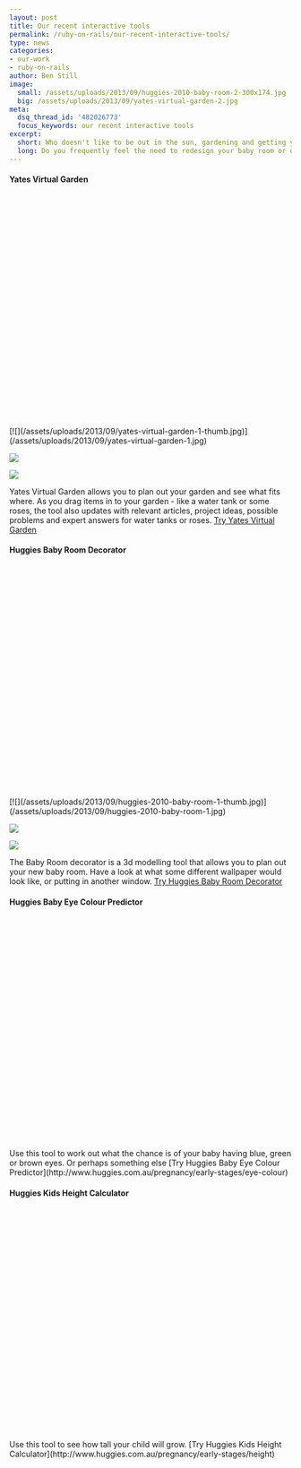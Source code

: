 ```yaml
---
layout: post
title: Our recent interactive tools
permalink: /ruby-on-rails/our-recent-interactive-tools/
type: news
categories:
- our-work
- ruby-on-rails
author: Ben Still
image:
  small: /assets/uploads/2013/09/huggies-2010-baby-room-2-300x174.jpg
  big: /assets/uploads/2013/09/yates-virtual-garden-2.jpg
meta:
  dsq_thread_id: '482026773'
  focus_keywords: our recent interactive tools
excerpt:
  short: Who doesn't like to be out in the sun, gardening and getting your fingers all green? Well now you can do all that from the comfort of your living room!
  long: Do you frequently feel the need to redesign your baby room or dig up your garden? Maybe you don't even have a garden? We have some top interactive tools that will help you plan what you need to do before you do it, thus saving money and inspiring creativity.
---
```


#### Yates Virtual Garden

<object width="695" height="414">
<param name="movie" value="http://www.youtube.com/v/KHiiLHpYip4?fs=1"></param>
<param name="allowFullScreen" value="true"></param>
<param name="allowscriptaccess" value="always"></param>

<embed src="http://www.youtube.com/v/KHiiLHpYip4?fs=1" type="application/x-shockwave-flash" allowscriptaccess="always" allowfullscreen="true" width="695" height="414">
</embed>
</object>
[![](/assets/uploads/2013/09/yates-virtual-garden-1-thumb.jpg)](/assets/uploads/2013/09/yates-virtual-garden-1.jpg)

[![](/assets/uploads/2013/09/yates-virtual-garden-2-thumb.jpg)](/assets/uploads/2013/09/yates-virtual-garden-2.jpg)

[![](/assets/uploads/2013/09/yates-virtual-garden-3-thumb.jpg)](/assets/uploads/2013/09/yates-virtual-garden-3.jpg)

Yates Virtual Garden allows you to plan out your garden and see what
fits where. As you drag items in to your garden - like a water tank or
some roses, the tool also updates with relevant articles, project
ideas,
possible problems and expert answers for water tanks or roses. [Try
Yates Virtual
Garden](http://www.yates.com.au/garden-club/virtual-garden/)

#### Huggies Baby Room Decorator

<object width="695" height="414">
<param name="movie" value="http://www.youtube.com/v/SpGERxD2IAo?fs=1"></param>
<param name="allowFullScreen" value="true"></param>
<param name="allowscriptaccess" value="always"></param>

<embed src="http://www.youtube.com/v/SpGERxD2IAo?fs=1" type="application/x-shockwave-flash" allowscriptaccess="always" allowfullscreen="true" width="695" height="414">
</embed>
</object>
[![](/assets/uploads/2013/09/huggies-2010-baby-room-1-thumb.jpg)](/assets/uploads/2013/09/huggies-2010-baby-room-1.jpg)

[![](/assets/uploads/2013/09/huggies-2010-baby-room-2-thumb.jpg)](/assets/uploads/2013/09/huggies-2010-baby-room-2.jpg)

[![](/assets/uploads/2013/09/huggies-2010-baby-room-3-thumb.jpg)](/assets/uploads/2013/09/huggies-2010-baby-room-3.jpg)

The Baby Room decorator is a 3d modelling tool that allows you to plan
out your new baby room. Have a look at what some different wallpaper
would look like, or putting in another window. [Try Huggies Baby Room
Decorator](http://www.huggies.com.au/pregnancy/baby-nursery/baby-room-decorator)

#### Huggies Baby Eye Colour Predictor

<object width="695" height="414">
<param name="movie" value="http://www.youtube.com/v/fImZMJcm89M?fs=1"></param>
<param name="allowFullScreen" value="true"></param>
<param name="allowscriptaccess" value="always"></param>

<embed src="http://www.youtube.com/v/fImZMJcm89M?fs=1" type="application/x-shockwave-flash" allowscriptaccess="always" allowfullscreen="true" width="695" height="414">
</embed>
</object>
Use this tool to work out what the chance is of your baby having blue,
green or brown eyes. Or perhaps something else [Try Huggies Baby Eye
Colour
Predictor](http://www.huggies.com.au/pregnancy/early-stages/eye-colour)

#### Huggies Kids Height Calculator

<object width="695" height="414">
<param name="movie" value="http://www.youtube.com/v/Tcyk5f5NxU4?fs=1"></param>
<param name="allowFullScreen" value="true"></param>
<param name="allowscriptaccess" value="always"></param>

<embed src="http://www.youtube.com/v/Tcyk5f5NxU4?fs=1" type="application/x-shockwave-flash" allowscriptaccess="always" allowfullscreen="true" width="695" height="414">
</embed>
</object>
Use this tool to see how tall your child will grow. [Try Huggies Kids
Height
Calculator](http://www.huggies.com.au/pregnancy/early-stages/height)
